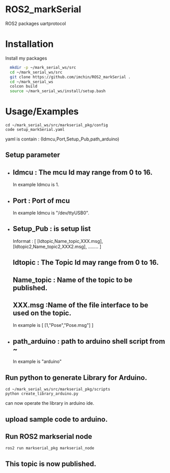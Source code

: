 
# ROS2_markSerial

ROS2 packages uartprotocol


# Installation

Install my packages
```bash
  mkdir -p ~/mark_serial_ws/src
  cd ~/mark_serial_ws/src
  git clone https://github.com/imchin/ROS2_markSerial .
  cd ~/mark_serial_ws
  colcon build
  source ~/mark_serial_ws/install/setup.bash
```
    
# Usage/Examples

```
cd ~/mark_serial_ws/src/markserial_pkg/config
code setup_markSerial.yaml

```

yaml is contain : (Idmcu,Port,Setup_Pub,path_arduino)



  ## Setup parameter
  
  - Idmcu : The mcu Id may range from 0 to 16.
    -
      
      In example Idmcu is 1.
      
  

  * Port : Port of mcu  
    -
    

      In example Idmcu is "/dev/ttyUSB0".

  - Setup_Pub : is setup list 
    -
    
    Informat : 
    [  [Idtopic,Name_topic,XXX.msg], [Idtopic2,Name_topic2,XXX2.msg], ........   ]

      Idtopic : The Topic Id may range from 0 to 16.
      -

      Name_topic : Name of the topic  to be published.
      -

      XXX.msg :Name of the file interface to be used on the topic.
      -

      In example is [           [1,"Pose","Pose.msg"]        ]

  - path_arduino : path to arduino shell script from ~
    -
     In example is "arduino"



  ## Run python to generate Library for Arduino.

  ```
cd ~/mark_serial_ws/src/markserial_pkg/scripts
python create_library_arduino.py

```

can now operate the library in arduino ide.

## upload sample code to arduino.

## Run ROS2 markserial node
```
ros2 run markserial_pkg markserial_node

```
## This topic is now published.

